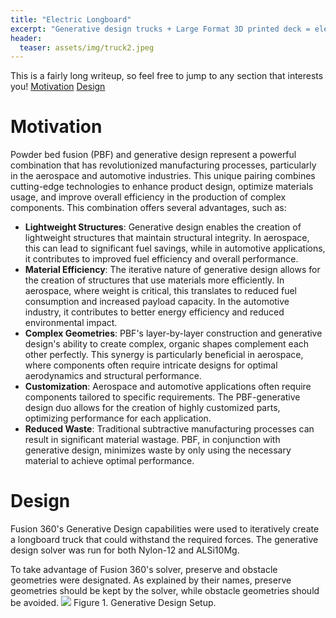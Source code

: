 ```yaml
---
title: "Electric Longboard"
excerpt: "Generative design trucks + Large Format 3D printed deck = electric longboard"
header:
  teaser: assets/img/truck2.jpeg
---
```

This is a fairly long writeup, so feel free to jump to any section that interests you!
[Motivation](#motivation)
[Design](#design)

<a id="motivation"></a>
# Motivation
Powder bed fusion (PBF) and generative design represent a powerful combination that has revolutionized manufacturing processes, particularly in the aerospace and automotive industries. This unique pairing combines cutting-edge technologies to enhance product design, optimize materials usage, and improve overall efficiency in the production of complex components. This combination offers several advantages, such as:
  * <strong>Lightweight Structures</strong>: Generative design enables the creation of lightweight structures that maintain structural integrity. In aerospace, this can lead to significant fuel savings, while in automotive applications, it contributes to improved fuel efficiency and overall performance.
  * <strong>Material Efficiency</strong>: The iterative nature of generative design allows for the creation of structures that use materials more efficiently. In aerospace, where weight is critical, this translates to reduced fuel consumption and increased payload capacity. In the automotive industry, it contributes to better energy efficiency and reduced environmental impact.
  * <strong>Complex Geometries</strong>: PBF's layer-by-layer construction and generative design's ability to create complex, organic shapes complement each other perfectly. This synergy is particularly beneficial in aerospace, where components often require intricate designs for optimal aerodynamics and structural performance.
  * <strong>Customization</strong>: Aerospace and automotive applications often require components tailored to specific requirements. The PBF-generative design duo allows for the creation of highly customized parts, optimizing performance for each application.
  * <strong>Reduced Waste</strong>: Traditional subtractive manufacturing processes can result in significant material wastage. PBF, in conjunction with generative design, minimizes waste by only using the necessary material to achieve optimal performance.

<a id="design"></a>
# Design
Fusion 360's Generative Design capabilities were used to iteratively create a longboard truck that could withstand the required forces. The generative design solver was run for both Nylon-12 and ALSi10Mg. 

To take advantage of Fusion 360's solver, preserve and obstacle geometries were designated. As explained by their names, preserve geometries should be kept by the solver, while obstacle geometries should be avoided. 
<img src="/assets/img/gen-des-geometries.png>"/>
<figure-caption>Figure 1. Generative Design Setup.</figure-caption>